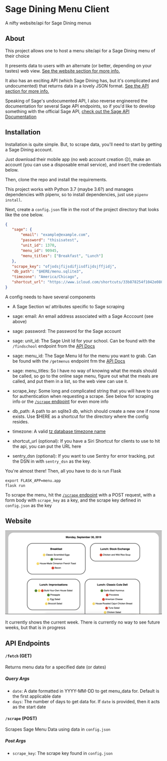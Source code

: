 # Sage Dining Menu Client
A nifty website/api for Sage Dining menus

## About
This project allows one to host a menu site/api for a Sage Dining menu of their choice

 It presents data to users with an alternate (or better, depending on your tastes) web view. [See the website section for more info.](#website)

 It also has an exciting API (which Sage Dining has, but it's complicated and undocumented) that returns data in a lovely JSON format. [See the API section for more info.](#api-endpoints)

 Speaking of Sage's undocumented API, I also reverse engineered the documentation for several Sage API endpoints, so if you'd like to develop something with the official Sage API, [check out the Sage API Documentation](SAGE_API.md)

 ## Installation

 Installation is quite simple. But, to scrape data, you'll need to start by getting a Sage Dining account. 
 
 Just download their mobile app (no web account creation ☹️), make an account (you can use a disposable email service), and insert the credentials below.
 
 Then, clone the repo and install the requirements.

 This project works with Python 3.7 (maybe 3.6?) and manages dependencies with pipenv, so to install dependencies, just use `pipenv install`.

 Next, create a `config.json` file in the root of the project directory that looks like the one below.

 ```json
{
    "sage": {
        "email": "example@example.com",
        "password": "thisisatest",
        "unit_id": 1370,
        "menu_id": 90945,
        "menu_titles": ["Breakfast", "Lunch"]
    },
    "scrape_key": "ofjodsjfijsdifjisdfijdsjffjidj",
    "db_path": "$HERE/menu.sqlite3",
    "timezone": "America/Chicago",
    "shortcut_url": "https://www.icloud.com/shortcuts/33b878254f1042e0808dcd4d114b759b"
}
 ```

A config needs to have several components

* A Sage Section w/ attributes specific to Sage scraping
* sage: email: An email address associated with a Sage Acccount (see above)
* sage: password: The password for the Sage account
* sage: unit_id: The Sage Unit Id for your school. Can be found with the `/findschool` endpoint from the [API Docs](SAGE_API.md#findschool)
* sage: menu_id: The Sage Menu Id for the menu you want to grab. Can be found with the `/getmenus` endpoint frm the [API Docs](SAGE_API.md#getmenus)
* sage: menu_titles: So I have no way of knowing what the meals should be called, so go to the online sage menu, figure out what the meals are called, and put them in a list, so the web view can use it.

* scrape_key: Some long and complicated string that you will have to use for authentication when requesting a scrape. See below for scraping info or the [`/scrape` endpoint](#scrape-post) for even more info
* db_path: A path to an sqlite3 db, which should create a new one if none exists. Use $HERE as a shortcut for the directory where the config resides.
* timezone: A valid [tz database timezone name](https://en.wikipedia.org/wiki/List_of_tz_database_time_zones)
* shortcut_url (optional): If you have a Siri Shortcut for clients to use to hit the api, you can put the URL here
* sentry_dsn (optional): If you want to use Sentry for error tracking, put the DSN in with `sentry_dsn` as the key.

You're almost there! Then, all you have to do is run Flask
```
export FLASK_APP=menu.app
flask run   
```

To scrape the menu, hit the [`/scrape` endpoint](#scrape) with a POST request, with a form body with `scrape_key` as a key, and the scrape key defined in `config.json` as the key

## Website
![menu example](screenshots/home.png)

It currently shows the current week. There is currently no way to see future weeks, but that is in progress

## API Endpoints

#### `/fetch` (GET)
Returns menu data for a specified date (or dates)
##### Query Args
* `date`: A date formatted in YYYY-MM-DD to get menu_data for. Default is the first applicable date
* `days`: The number of days to get data for. If `date` is provided, then it acts as the start date

#### `/scrape` (POST)
Scrapes Sage Menu Data using data in `config.json`

##### Post Args
* `scrape_key`: The scrape key found in `config.json`
